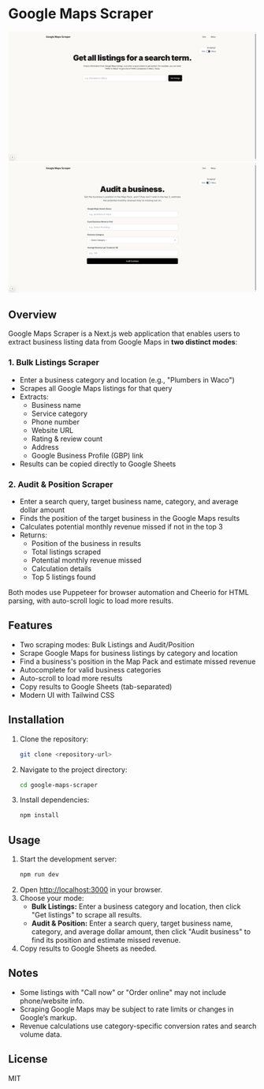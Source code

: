 # Google Maps Scraper

![Feature Image](public/google-maps-scraper-many.png)
![Feature Image](public/google-maps-scraper-one.png)

## Overview

Google Maps Scraper is a Next.js web application that enables users to extract business listing data from Google Maps in **two distinct modes**:

### 1. Bulk Listings Scraper

- Enter a business category and location (e.g., "Plumbers in Waco")
- Scrapes all Google Maps listings for that query
- Extracts:
  - Business name
  - Service category
  - Phone number
  - Website URL
  - Rating & review count
  - Address
  - Google Business Profile (GBP) link
- Results can be copied directly to Google Sheets

### 2. Audit & Position Scraper

- Enter a search query, target business name, category, and average dollar amount
- Finds the position of the target business in the Google Maps results
- Calculates potential monthly revenue missed if not in the top 3
- Returns:
  - Position of the business in results
  - Total listings scraped
  - Potential monthly revenue missed
  - Calculation details
  - Top 5 listings found

Both modes use Puppeteer for browser automation and Cheerio for HTML parsing, with auto-scroll logic to load more results.

## Features

- Two scraping modes: Bulk Listings and Audit/Position
- Scrape Google Maps for business listings by category and location
- Find a business's position in the Map Pack and estimate missed revenue
- Autocomplete for valid business categories
- Auto-scroll to load more results
- Copy results to Google Sheets (tab-separated)
- Modern UI with Tailwind CSS

## Installation

1. Clone the repository:
   ```bash
   git clone <repository-url>
   ```
2. Navigate to the project directory:
   ```bash
   cd google-maps-scraper
   ```
3. Install dependencies:
   ```bash
   npm install
   ```

## Usage

1. Start the development server:
   ```bash
   npm run dev
   ```
2. Open [http://localhost:3000](http://localhost:3000) in your browser.
3. Choose your mode:
   - **Bulk Listings:** Enter a business category and location, then click "Get listings" to scrape all results.
   - **Audit & Position:** Enter a search query, target business name, category, and average dollar amount, then click "Audit business" to find its position and estimate missed revenue.
4. Copy results to Google Sheets as needed.

## Notes

- Some listings with "Call now" or "Order online" may not include phone/website info.
- Scraping Google Maps may be subject to rate limits or changes in Google’s markup.
- Revenue calculations use category-specific conversion rates and search volume data.

## License

MIT
